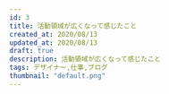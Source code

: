 ```yaml
---
id: 3
title: 活動領域が広くなって感じたこと
created_at: 2020/08/13
updated_at: 2020/08/13
draft: true
description: 活動領域が広くなって感じたこと
tags: デザイナー,仕事,ブログ
thumbnail: "default.png"
---
```


